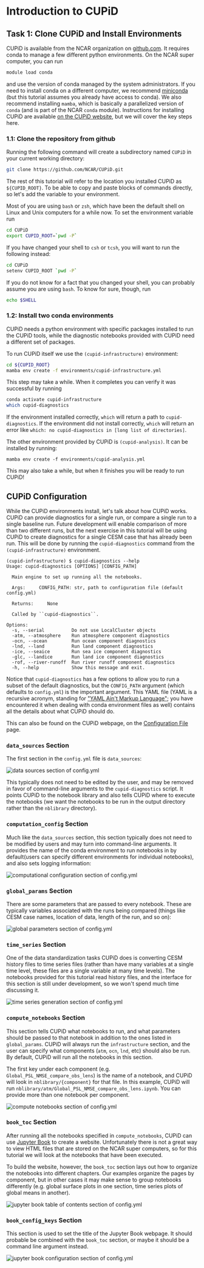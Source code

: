 # Introduction to CUPiD

## Task 1: Clone CUPiD and Install Environments

CUPiD is available from the NCAR organization on [github.com](https://github.com/NCAR/CUPiD).
It requires conda to manage a few different python environments.
On the NCAR super computer, you can run

```bash
module load conda
```

and use the version of conda managed by the system administrators.
If you need to install conda on a different computer,
we recommend [miniconda](https://www.anaconda.com/docs/getting-started/miniconda/main)
(but this tutorial assumes you already have access to conda).
We also recommend installing `mamba`,
which is basically a parallelized version of `conda`
(and is part of the NCAR `conda` module).
Instructions for installing CUPiD are available [on the CUPiD website](https://ncar.github.io/CUPiD/#installing),
but we will cover the key steps here.

### 1.1: Clone the repository from github

Running the following command will create a subdirectory named `CUPiD` in your current working directory:

```bash
git clone https://github.com/NCAR/CUPiD.git
```

The rest of this tutorial will refer to the location you installed CUPiD as `${CUPID_ROOT}`.
To be able to copy and paste blocks of commands directly,
so let's add the variable to your environment.

Most of you are using `bash` or `zsh`,
which have been the default shell on Linux and Unix computers for a while now.
To set the environment variable run

```bash
cd CUPiD
export CUPID_ROOT=`pwd -P`
```

If you have changed your shell to `csh` or `tcsh`,
you will want to run the following instead:

```bash
cd CUPiD
setenv CUPID_ROOT `pwd -P`
```

If you do not know for a fact that you changed your shell,
you can probably assume you are using `bash`.
To know for sure, though, run

```bash
echo $SHELL
```

### 1.2: Install two conda environments

CUPiD needs a python environment with specific packages installed to run the CUPiD tools,
while the diagnostic notebooks provided with CUPiD need a different set of packages.

To run CUPiD itself we use the `(cupid-infrastructure)` environment:

```bash
cd ${CUPID_ROOT}
mamba env create -f environments/cupid-infrastructure.yml
```

This step may take a while.
When it completes you can verify it was successful by running

```bash
conda activate cupid-infrastructure
which cupid-diagnostics
```

If the environment installed correctly,
`which` will return a path to `cupid-diagnostics`.
If the environment did not install correctly,
`which` will return an error like `which: no cupid-diagnostics in [long list of directories]`.

The other environment provided by CUPiD is `(cupid-analysis)`.
It can be installed by running:

```
mamba env create -f environments/cupid-analysis.yml
```

This may also take a while,
but when it finishes you will be ready to run CUPiD!

## CUPiD Configuration

While the CUPiD environments install, let's talk about how CUPiD works.
CUPiD can provide diagnostics for a single run,
or compare a single run to a single baseline run.
Future development will enable comparison of more than two different runs,
but the next exercise in this tutorial will be using CUPiD to create diagnostics for a single CESM case that has already been run.
This will be done by running the `cupid-diagnostics` command from the `(cupid-infrastructure)` environment.

```
(cupid-infrastructure) $ cupid-diagnostics --help
Usage: cupid-diagnostics [OPTIONS] [CONFIG_PATH]

  Main engine to set up running all the notebooks.

  Args:     CONFIG_PATH: str, path to configuration file (default config.yml)

  Returns:     None

  Called by ``cupid-diagnostics``.

Options:
  -s, --serial          Do not use LocalCluster objects
  -atm, --atmosphere    Run atmosphere component diagnostics
  -ocn, --ocean         Run ocean component diagnostics
  -lnd, --land          Run land component diagnostics
  -ice, --seaice        Run sea ice component diagnostics
  -glc, --landice       Run land ice component diagnostics
  -rof, --river-runoff  Run river runoff component diagnostics
  -h, --help            Show this message and exit.
```

Notice that `cupid-diagnostics` has a few options to allow you to run a subset of the default diagnostics,
but the `CONFIG_PATH` argument (which defaults to `config.yml`) is the important argument.
This YAML file (YAML is a recursive acronym, standing for ["YAML Ain't Markup Language"](https://yaml.org/);
you have encountered it when dealing with conda environment files as well)
contains all the details about what CUPiD should do.

This can also be found on the CUPiD webpage, on the [Configuration File](https://ncar.github.io/CUPiD/config.html) page.

### `data_sources` Section

The first section in the `config.yml` file is `data_sources`:

![data sources section of config.yml](../../images/CUPiD/data_sources.png)

This typically does not need to be edited by the user,
and may be removed in favor of command-line arguments to the `cupid-diagnostics` script.
It points CUPiD to the notebook library and also tells CUPiD where to execute the notebooks
(we want the notebooks to be run in the output directory rather than the `nblibrary` directory).

### `computation_config` Section

Much like the `data_sources` section,
this section typically does not need to be modified by users and may turn into command-line arguments.
It provides the name of the conda environment to run notebooks in by default(users can specify different environments for individual notebooks),
and also sets logging information:

![computational configuration section of config.yml](../../images/CUPiD/computation_config.png)

### `global_params` Section

There are some parameters that are passed to every notebook.
These are typically variables associated with the runs being compared
(things like CESM case names, location of data, length of the run, and so on):

![global parameters section of config.yml](../../images/CUPiD/global_params.png)

### `time_series` Section

One of the data standardization tasks CUPiD does is converting CESM history files to time series files
(rather than have many variables at a single time level, these files are a single variable at many time levels).
The notebooks provided for this tutorial read history files,
and the interface for this section is still under development,
so we won't spend much time discussing it.

![time series generation section of config.yml](../../images/CUPiD/timeseries.png)

### `compute_notebooks` Section

This section tells CUPiD what notebooks to run,
and what parameters should be passed to that notebook in addition to the ones listed in `global_params`.
CUPiD will always run the `infrastructure` section,
and the user can specify what components (`atm`, `ocn`, `lnd`, etc) should also be run.
By default, CUPiD will run all the notebooks in this section.

The first key under each component (e.g. `Global_PSL_NMSE_compare_obs_lens`) is the name of a notebook,
and CUPiD will look in `nblibrary/{component}` for that file.
In this example, CUPiD will run `nblibrary/atm/Global_PSL_NMSE_compare_obs_lens.ipynb`.
You can provide more than one notebook per component.

![compute notebooks section of config.yml](../../images/CUPiD/compute_notebooks.png)

### `book_toc` Section

After running all the notebooks specified in `compute_notebooks`,
CUPiD can use [Jupyter Book](https://jupyterbook.org/en/stable/intro.html) to create a website.
Unfortunately there is not a great way to view HTML files that are stored on the NCAR super computers,
so for this tutorial we will look at the notebooks that have been executed.

To build the website, however, the `book_toc` section lays out how to organize the notebooks into different chapters.
Our examples organize the pages by component,
but in other cases it may make sense to group notebooks differently
(e.g. global surface plots in one section, time series plots of global means in another).

![jupyter book table of contents section of config.yml](../../images/CUPiD/book_toc.png)

### `book_config_keys` Section

This section is used to set the title of the Jupyter Book webpage.
It should probable be combined with the `book_toc` section,
or maybe it should be a command line argument instead.

![jupyter book configuration section of config.yml](../../images/CUPiD/book_config_keys.png)
